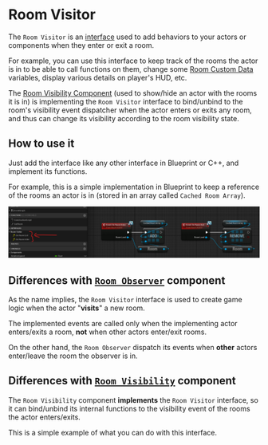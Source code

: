 # Room Visitor

The `Room Visitor` is an [interface](https://dev.epicgames.com/community/learning/tutorials/bLXe/interfaces-bp-c) used to add behaviors to your actors or components when they enter or exit a room.

For example, you can use this interface to keep track of the rooms the actor is in to be able to call functions on them, change some [Room Custom Data](Room-Custom-Data.md) variables, display various details on player's HUD, etc.

The [Room Visibility Component](Occlusion-Culling.md) (used to show/hide an actor with the rooms it is in) is implementing the `Room Visitor` interface to bind/unbind to the room's visibility event dispatcher when the actor enters or exits any room, and thus can change its visibility according to the room visibility state.

## How to use it

Just add the interface like any other interface in Blueprint or C++, and implement its functions.

For example, this is a simple implementation in Blueprint to keep a reference of the rooms an actor is in (stored in an array called `Cached Room Array`).

![](../Images/RoomVisitor.png)

## Differences with [`Room Observer`](Room-Observer.md) component

As the name implies, the `Room Visitor` interface is used to create game logic when the actor "**visits**" a new room.

The implemented events are called only when the implementing actor enters/exits a room, **not** when other actors enter/exit rooms.

On the other hand, the `Room Observer` dispatch its events when **other** actors enter/leave the room the observer is in.

## Differences with [`Room Visibility`](Occlusion-Culling.md) component

The `Room Visibility` component **implements** the `Room Visitor` interface, so it can bind/unbind its internal functions to the visibility event of the rooms the actor enters/exits.

This is a simple example of what you can do with this interface.
